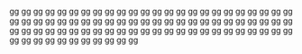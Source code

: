gg
gg
gg
gg
gg
gg
gg
gg
gg
gg
gg
gg
gg
gg
gg
gg
gg
gg
gg
gg
gg
gg
gg
gg
gg
gg
gg
gg
gg
gg
gg
gg
gg
gg
gg
gg
gg
gg
gg
gg
gg
gg
gg
gg
gg
gg
gg
gg
gg
gg
gg
gg
gg
gg
gg
gg
gg
gg
gg
gg
gg
gg
gg
gg
gg
gg
gg
gg
gg
gg
gg
gg
gg
gg
gg
gg
gg
gg
gg
gg
gg
gg
gg
